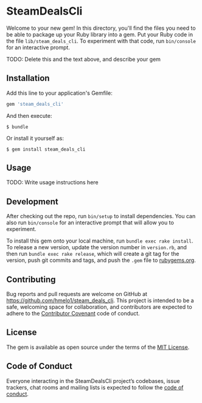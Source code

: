 # SteamDealsCli

Welcome to your new gem! In this directory, you'll find the files you need to be able to package up your Ruby library into a gem. Put your Ruby code in the file `lib/steam_deals_cli`. To experiment with that code, run `bin/console` for an interactive prompt.

TODO: Delete this and the text above, and describe your gem

## Installation

Add this line to your application's Gemfile:

```ruby
gem 'steam_deals_cli'
```

And then execute:

    $ bundle

Or install it yourself as:

    $ gem install steam_deals_cli

## Usage

TODO: Write usage instructions here

## Development

After checking out the repo, run `bin/setup` to install dependencies. You can also run `bin/console` for an interactive prompt that will allow you to experiment.

To install this gem onto your local machine, run `bundle exec rake install`. To release a new version, update the version number in `version.rb`, and then run `bundle exec rake release`, which will create a git tag for the version, push git commits and tags, and push the `.gem` file to [rubygems.org](https://rubygems.org).

## Contributing

Bug reports and pull requests are welcome on GitHub at https://github.com/hmelo1/steam_deals_cli. This project is intended to be a safe, welcoming space for collaboration, and contributors are expected to adhere to the [Contributor Covenant](http://contributor-covenant.org) code of conduct.

## License

The gem is available as open source under the terms of the [MIT License](https://opensource.org/licenses/MIT).

## Code of Conduct

Everyone interacting in the SteamDealsCli project’s codebases, issue trackers, chat rooms and mailing lists is expected to follow the [code of conduct](https://github.com/hmelo1/steam_deals_cli/blob/master/CODE_OF_CONDUCT.md).
